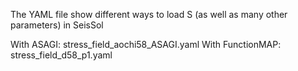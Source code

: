 The YAML file show different ways to load S (as well as many other parameters) in SeisSol

With ASAGI: stress_field_aochi58_ASAGI.yaml
With FunctionMAP: stress_field_d58_p1.yaml
